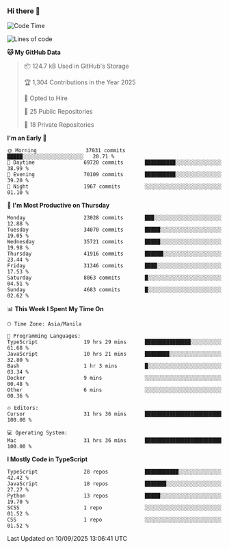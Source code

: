 ### Hi there 👋

<!--START_SECTION:waka-->
![Code Time](http://img.shields.io/badge/Code%20Time-2%2C112%20hrs%2045%20mins-blue)

![Lines of code](https://img.shields.io/badge/From%20Hello%20World%20I%27ve%20Written-68.3%20million%20lines%20of%20code-blue)

**🐱 My GitHub Data** 

> 📦 124.7 kB Used in GitHub's Storage 
 > 
> 🏆 1,304 Contributions in the Year 2025
 > 
> 💼 Opted to Hire
 > 
> 📜 25 Public Repositories 
 > 
> 🔑 18 Private Repositories 
 > 
**I'm an Early 🐤** 

```text
🌞 Morning                37031 commits       █████░░░░░░░░░░░░░░░░░░░░   20.71 % 
🌆 Daytime                69720 commits       ██████████░░░░░░░░░░░░░░░   38.99 % 
🌃 Evening                70109 commits       ██████████░░░░░░░░░░░░░░░   39.20 % 
🌙 Night                  1967 commits        ░░░░░░░░░░░░░░░░░░░░░░░░░   01.10 % 
```
📅 **I'm Most Productive on Thursday** 

```text
Monday                   23028 commits       ███░░░░░░░░░░░░░░░░░░░░░░   12.88 % 
Tuesday                  34070 commits       █████░░░░░░░░░░░░░░░░░░░░   19.05 % 
Wednesday                35721 commits       █████░░░░░░░░░░░░░░░░░░░░   19.98 % 
Thursday                 41916 commits       ██████░░░░░░░░░░░░░░░░░░░   23.44 % 
Friday                   31346 commits       ████░░░░░░░░░░░░░░░░░░░░░   17.53 % 
Saturday                 8063 commits        █░░░░░░░░░░░░░░░░░░░░░░░░   04.51 % 
Sunday                   4683 commits        █░░░░░░░░░░░░░░░░░░░░░░░░   02.62 % 
```


📊 **This Week I Spent My Time On** 

```text
🕑︎ Time Zone: Asia/Manila

💬 Programming Languages: 
TypeScript               19 hrs 29 mins      ███████████████░░░░░░░░░░   61.68 % 
JavaScript               10 hrs 21 mins      ████████░░░░░░░░░░░░░░░░░   32.80 % 
Bash                     1 hr 3 mins         █░░░░░░░░░░░░░░░░░░░░░░░░   03.34 % 
Docker                   9 mins              ░░░░░░░░░░░░░░░░░░░░░░░░░   00.48 % 
Other                    6 mins              ░░░░░░░░░░░░░░░░░░░░░░░░░   00.36 % 

🔥 Editors: 
Cursor                   31 hrs 36 mins      █████████████████████████   100.00 % 

💻 Operating System: 
Mac                      31 hrs 36 mins      █████████████████████████   100.00 % 
```

**I Mostly Code in TypeScript** 

```text
TypeScript               28 repos            ███████████░░░░░░░░░░░░░░   42.42 % 
JavaScript               18 repos            ███████░░░░░░░░░░░░░░░░░░   27.27 % 
Python                   13 repos            █████░░░░░░░░░░░░░░░░░░░░   19.70 % 
SCSS                     1 repo              ░░░░░░░░░░░░░░░░░░░░░░░░░   01.52 % 
CSS                      1 repo              ░░░░░░░░░░░░░░░░░░░░░░░░░   01.52 % 
```




 Last Updated on 10/09/2025 13:06:41 UTC
<!--END_SECTION:waka-->
